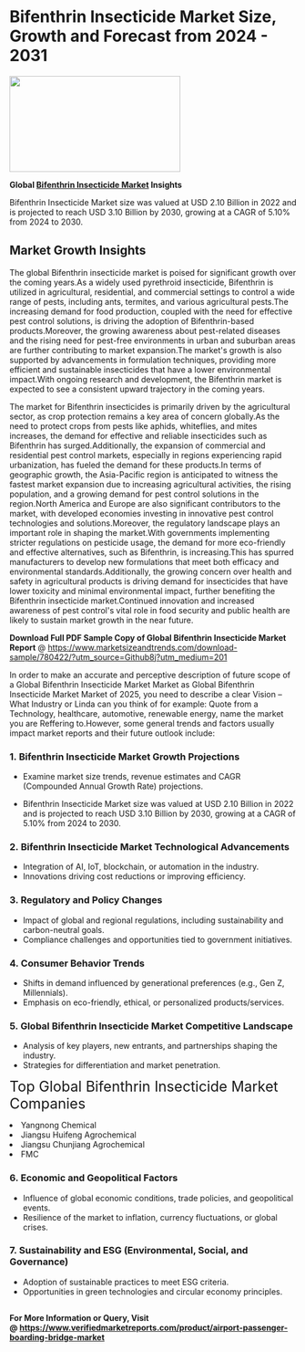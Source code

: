 <H1>Bifenthrin Insecticide Market Size, Growth and Forecast from 2024 - 2031</H1><img class="aligncenter size-medium wp-image-584254" src="https://thirdeyenews.in/wp-content/uploads/2024/09/Global-Market-Research-300x168.jpeg" alt="" width="300" height="168" /><p><strong>Global&nbsp;<a href="https://www.marketsizeandtrends.com/download-sample/780422/?utm_source=Github8j?utm_medium=201">Bifenthrin Insecticide Market</a> Insights</strong></p><p>Bifenthrin Insecticide Market size was valued at USD 2.10 Billion in 2022 and is projected to reach USD 3.10 Billion by 2030, growing at a CAGR of 5.10% from 2024 to 2030.</p><p><h2>Market Growth Insights</h2> <p>The global Bifenthrin insecticide market is poised for significant growth over the coming years.As a widely used pyrethroid insecticide, Bifenthrin is utilized in agricultural, residential, and commercial settings to control a wide range of pests, including ants, termites, and various agricultural pests.The increasing demand for food production, coupled with the need for effective pest control solutions, is driving the adoption of Bifenthrin-based products.Moreover, the growing awareness about pest-related diseases and the rising need for pest-free environments in urban and suburban areas are further contributing to market expansion.The market's growth is also supported by advancements in formulation techniques, providing more efficient and sustainable insecticides that have a lower environmental impact.With ongoing research and development, the Bifenthrin market is expected to see a consistent upward trajectory in the coming years.</p> <p>The market for Bifenthrin insecticides is primarily driven by the agricultural sector, as crop protection remains a key area of concern globally.As the need to protect crops from pests like aphids, whiteflies, and mites increases, the demand for effective and reliable insecticides such as Bifenthrin has surged.Additionally, the expansion of commercial and residential pest control markets, especially in regions experiencing rapid urbanization, has fueled the demand for these products.In terms of geographic growth, the Asia-Pacific region is anticipated to witness the fastest market expansion due to increasing agricultural activities, the rising population, and a growing demand for pest control solutions in the region.North America and Europe are also significant contributors to the market, with developed economies investing in innovative pest control technologies and solutions.Moreover, the regulatory landscape plays an important role in shaping the market.With governments implementing stricter regulations on pesticide usage, the demand for more eco-friendly and effective alternatives, such as Bifenthrin, is increasing.This has spurred manufacturers to develop new formulations that meet both efficacy and environmental standards.Additionally, the growing concern over health and safety in agricultural products is driving demand for insecticides that have lower toxicity and minimal environmental impact, further benefiting the Bifenthrin insecticide market.Continued innovation and increased awareness of pest control's vital role in food security and public health are likely to sustain market growth in the near future.<p><span class=""><strong>Download Full PDF Sample Copy of Global Bifenthrin Insecticide Market Report</strong> @ <a href="https://www.marketsizeandtrends.com/download-sample/780422/?utm_source=Github8j?utm_medium=201" target="_blank">https://www.marketsizeandtrends.com/download-sample/780422/?utm_source=Github8j?utm_medium=201</a></span></p><p>In order to make an accurate and perceptive description of future scope of a Global&nbsp;Bifenthrin Insecticide Market Market as Global&nbsp;Bifenthrin Insecticide Market Market of 2025, you need to describe a clear Vision &ndash; What Industry or Linda can you think of for example: Quote from a Technology, healthcare, automotive, renewable energy, name the market you are Reffering to.However, some general trends and factors usually impact market reports and their future outlook include:</p><h3>1.&nbsp;<strong>Bifenthrin Insecticide Market Growth Projections</strong></h3><ul><li>Examine market size trends, revenue estimates and CAGR (Compounded Annual Growth Rate) projections.</li><li><p>Bifenthrin Insecticide Market size was valued at USD 2.10 Billion in 2022 and is projected to reach USD 3.10 Billion by 2030, growing at a CAGR of 5.10% from 2024 to 2030.</p></li></ul><h3>2.&nbsp;<strong>Bifenthrin Insecticide Market Technological Advancements</strong></h3><ul><li>Integration of AI, IoT, blockchain, or automation in the industry.</li><li>Innovations driving cost reductions or improving efficiency.</li></ul><h3>3.&nbsp;<strong>Regulatory and Policy Changes</strong></h3><ul><li>Impact of global and regional regulations, including sustainability and carbon-neutral goals.</li><li>Compliance challenges and opportunities tied to government initiatives.</li></ul><h3>4.&nbsp;<strong>Consumer Behavior Trends</strong></h3><ul><li>Shifts in demand influenced by generational preferences (e.g., Gen Z, Millennials).</li><li>Emphasis on eco-friendly, ethical, or personalized products/services.</li></ul><h3>5.&nbsp;<strong>Global Bifenthrin Insecticide Market Competitive Landscape</strong></h3><ul><li>Analysis of key players, new entrants, and partnerships shaping the industry.</li><li>Strategies for differentiation and market penetration.</li></ul><p data-pm-slice="1 1 []"><span style="color: inherit; font-family: inherit; font-size: 25px;">Top Global Bifenthrin Insecticide Market Companies</span></p><div class="" data-test-id=""><p><li>Yangnong Chemical</li><li> Jiangsu Huifeng Agrochemical</li><li> Jiangsu Chunjiang Agrochemical</li><li> FMC</li></p></div><h3>6.&nbsp;<strong>Economic and Geopolitical Factors</strong></h3><ul><li>Influence of global economic conditions, trade policies, and geopolitical events.</li><li>Resilience of the market to inflation, currency fluctuations, or global crises.</li></ul><h3>7.&nbsp;<strong>Sustainability and ESG (Environmental, Social, and Governance)</strong></h3><ul><li>Adoption of sustainable practices to meet ESG criteria.</li><li>Opportunities in green technologies and circular economy principles.</li></ul><h2><strong style="font-size: 14px;">For More Information or Query, Visit @&nbsp;</strong><a style="background-color: #ffffff; font-size: 14px;" href="https://www.marketsizeandtrends.com/report/bifenthrin-insecticide-market/" target="_blank">https://www.verifiedmarketreports.com/product/airport-passenger-boarding-bridge-market</a></h2>